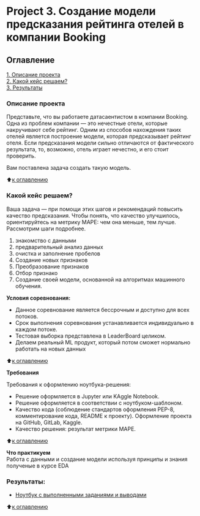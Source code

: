 # Project 3. Создание модели предсказания рейтинга отелей в компании Booking

## Оглавление  
[1. Описание проекта](README.md#Описание-проекта)  
[2. Какой кейс решаем?](README.md#Какой-кейс-решаем)  
[3. Результаты](README.md#Результаты)    


### Описание проекта    
Представьте, что вы работаете датасаентистом в компании Booking. Одна из проблем компании — это нечестные отели, которые накручивают себе рейтинг. Одним из способов нахождения таких отелей является построение модели, которая предсказывает рейтинг отеля. Если предсказания модели сильно отличаются от фактического результата, то, возможно, отель играет нечестно, и его стоит проверить.

Вам поставлена задача создать такую модель. 


:arrow_up:[к оглавлению](README.md#Оглавление)


### Какой кейс решаем?    
Ваша задача — при помощи этих шагов и рекомендаций повысить качество предсказания. Чтобы понять, что качество улучшилось, ориентируйтесь на метрику MAPE: чем она меньше, тем лучше. Рассмотрим шаги подробнее.

1. знакомство с данными
2. предварительный анализ данных
3. очистка и заполнение пробелов
4. Создание новых признаков
5. Преобразование признаков
6. Отбор признако
5. Создание своей модели, основанной на алгоритмах машинного обучения.


**Условия соревнования:**  
- Данное соревнование является бессрочным и доступно для всех потоков.
- Срок выполнения соревнования устанавливается индивидуально в каждом потоке.
- Тестовая выборка представлена в LeaderBoard целиком.
- Делаем реальный ML продукт, который потом сможет нормально работать на новых данных

:arrow_up:[к оглавлению](README.md#Оглавление)

**Требования**     

Требования к оформлению ноутбука-решения:
- Решение оформляется в Jupyter или KAggle Notebook.
- Решение оформляется в соответствии с ноутбуком-шаблоном.
- Качество кода (соблюдение стандартов оформления PEP-8, комментирование кода, README к проекту). Оформление проекта на GitHub, GitLab, Kaggle.
- Качество решения: результат метрики MAPE.



:arrow_up:[к оглавлению](README.md#Оглавление)

**Что практикуем**     
Работа с данными и создание модели используя принципы и знания полученые в курсе EDA

### Результаты:  
- [Ноутбук с выполненными заданиями и выводами](EDA_Project_3_model.ipynb)


:arrow_up:[к оглавлению](README.md#Оглавление)
